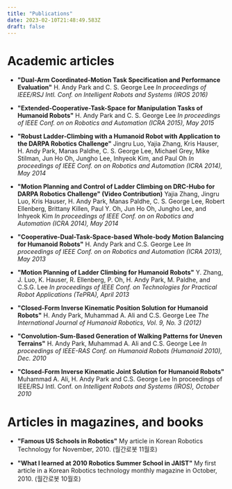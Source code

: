 ```yaml
---
title: "Publications"
date: 2023-02-10T21:48:49.583Z
draft: false
---
```


# Academic articles 

- **"Dual-Arm Coordinated-Motion Task Specification and Performance Evaluation"**
H. Andy Park and C. S. George Lee
*In proceedings of IEEE/RSJ Intl. Conf. on Intelligent Robots and Systems (IROS 2016)* 

- **"Extended-Cooperative-Task-Space for Manipulation Tasks of Humanoid Robots"**
    H. Andy Park and C. S. George Lee
    *In proceedings of IEEE Conf. on on Robotics and Automation (ICRA 2015), May 2015*

- **"Robust Ladder-Climbing with a Humanoid Robot with Application to the DARPA Robotics Challenge"**
    Jingru Luo, Yajia Zhang, Kris Hauser, H. Andy Park, Manas Paldhe, C. S. George Lee,  Michael Grey, Mike Stilman,
    Jun Ho Oh, Jungho Lee, Inhyeok Kim, and Paul Oh
    *In proceedings of IEEE Conf. on on Robotics and Automation (ICRA 2014), May 2014*

- **"Motion Planning and Control of Ladder Climbing on DRC-Hubo for DARPA Robotics Challenge" (Video Contribution)**
    Yajia Zhang, Jingru Luo, Kris Hauser, H. Andy Park, Manas Paldhe, C. S. George Lee,  Robert Ellenberg, Brittany Killen, 
    Paul Y. Oh, Jun Ho Oh, Jungho Lee, and Inhyeok Kim
    *In proceedings of IEEE Conf. on on Robotics and Automation (ICRA 2014), May 2014*

- **"Cooperative-Dual-Task-Space-based Whole-body Motion Balancing for Humanoid Robots"**
    H. Andy Park and C.S. George Lee
    *In proceedings of IEEE Conf. on on Robotics and Automation (ICRA 2013), May 2013*

- **"Motion Planning of Ladder Climbing for Humanoid Robots"**
    Y. Zhang, J. Luo, K. Hauser, R. Ellenberg, P. Oh, H. Andy Park, M. Paldhe, and C.S.G. Lee
    *In proceedings of IEEE Conf. on Technologies for Practical Robot Applications (TePRA), April 2013*

- **"Closed-Form Inverse Kinematic Position Solution for Humanoid Robots"**
    H. Andy Park, Muhammad A. Ali and C.S. George Lee
    *The International Journal of Humanoid Robotics, Vol. 9, No. 3 (2012)*

- **"Convolution-Sum-Based Generation of Walking Patterns for Uneven Terrains"**
    H. Andy Park, Muhammad A. Ali and C.S. George Lee
    *In proceedings of IEEE-RAS Conf. on Humanoid Robots (Humanoid 2010), Dec. 2010*

- **"Closed-Form Inverse Kinematic Joint Solution for Humanoid Robots"**
    Muhammad A. Ali, H. Andy Park and C.S. George Lee
    In proceedings of IEEE/RSJ Intl. Conf. on *Intelligent Robots and Systems (IROS), October 2010*

# Articles in magazines, and books

- **"Famous US Schools in Robotics"**
My article in Korean Robotics Technology for November, 2010. (월간로봇 11월호)

- **"What I learned at 2010 Robotics Summer School in JAIST"** 
My first article in a Korean Robotics technology monthly magazine in October, 2010. (월간로봇 10월호)